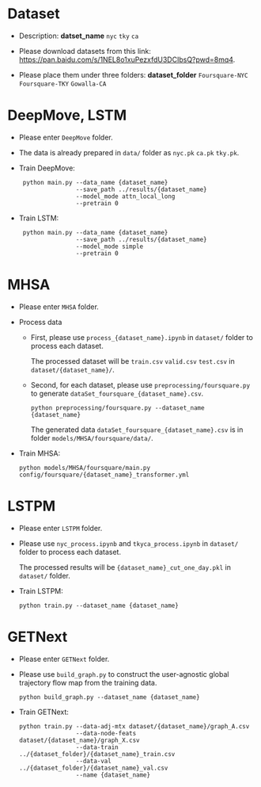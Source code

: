 # Dataset

- Description: **datset_name** `nyc` `tky` `ca`

- Please download datasets from this link: https://pan.baidu.com/s/1NEL8o1xuPezxfdU3DCIbsQ?pwd=8mq4.

- Please place them under three folders: **dataset_folder** `Foursquare-NYC` `Foursquare-TKY` `Gowalla-CA` 

# DeepMove, LSTM

- Please enter `DeepMove` folder.

- The data is already prepared in `data/` folder as `nyc.pk` `ca.pk` `tky.pk`.
  
- Train DeepMove:

  ```
   python main.py --data_name {dataset_name}
                  --save_path ../results/{dataset_name}
                  --model_mode attn_local_long
                  --pretrain 0
  ```
- Train LSTM:

  ```
   python main.py --data_name {dataset_name}
                  --save_path ../results/{dataset_name}
                  --model_mode simple
                  --pretrain 0
  ```
  
# MHSA

- Please enter `MHSA` folder.

- Process data
  
  - First, please use `process_{dataset_name}.ipynb` in `dataset/` folder to process each dataset.
  
    The processed dataset will be `train.csv` `valid.csv` `test.csv` in `dataset/{dataset_name}/`.
  
  - Second, for each dataset, please use `preprocessing/foursquare.py` to generate `dataSet_foursquare_{dataset_name}.csv`.
  
    ```
    python preprocessing/foursquare.py --dataset_name {dataset_name}
    ```
    
    The generated data `dataSet_foursquare_{dataset_name}.csv` is in folder `models/MHSA/foursquare/data/`.

- Train MHSA:

  ```
  python models/MHSA/foursquare/main.py config/foursquare/{dataset_name}_transformer.yml
  ```

# LSTPM

- Please enter `LSTPM` folder.

- Please use `nyc_process.ipynb` and `tkyca_process.ipynb` in `dataset/` folder to process each dataset.
    
    The processed results will be `{dataset_name}_cut_one_day.pkl` in `dataset/` folder.

- Train LSTPM:

  ```
  python train.py --dataset_name {dataset_name}
  ```
  
# GETNext

- Please enter `GETNext` folder.

- Please use `build_graph.py` to construct the user-agnostic global trajectory flow map from the training data.

  ```
  python build_graph.py --dataset_name {dataset_name}
  ```

- Train GETNext:

  ```
  python train.py --data-adj-mtx dataset/{dataset_name}/graph_A.csv
                  --data-node-feats dataset/{dataset_name}/graph_X.csv
                  --data-train ../{dataset_folder}/{dataset_name}_train.csv
                  --data-val ../{dataset_folder}/{dataset_name}_val.csv
                  --name {dataset_name}
